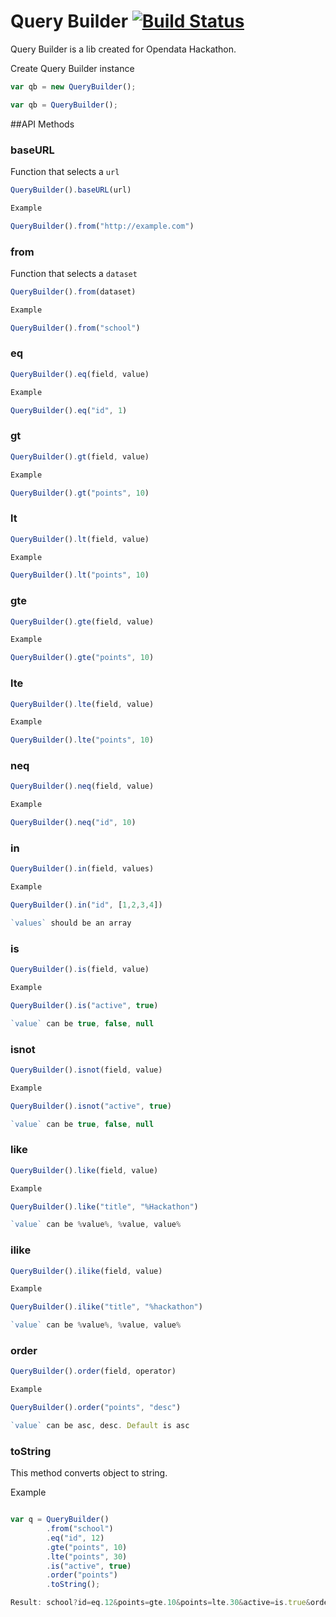 Query Builder [![Build Status](https://api.travis-ci.org/Isabek/Query-Builder.png?branch=master)](https://api.travis-ci.org/Isabek/Query-Builder)
=======

Query Builder is a lib created for Opendata Hackathon.

Create Query Builder instance

```js
var qb = new QueryBuilder();

var qb = QueryBuilder();
```

##API Methods

### baseURL

Function that selects a `url`

```js
QueryBuilder().baseURL(url)

Example

QueryBuilder().from("http://example.com")

```

### from

Function that selects a `dataset`

```js
QueryBuilder().from(dataset)

Example

QueryBuilder().from("school")

```


### eq

```js
QueryBuilder().eq(field, value)

Example

QueryBuilder().eq("id", 1)

```

### gt

```js
QueryBuilder().gt(field, value)

Example

QueryBuilder().gt("points", 10)

```

### lt

```js
QueryBuilder().lt(field, value)

Example

QueryBuilder().lt("points", 10)

```

### gte

```js
QueryBuilder().gte(field, value)

Example

QueryBuilder().gte("points", 10)

```

### lte

```js
QueryBuilder().lte(field, value)

Example

QueryBuilder().lte("points", 10)

```

### neq

```js
QueryBuilder().neq(field, value)

Example

QueryBuilder().neq("id", 10)

```

### in

```js
QueryBuilder().in(field, values)

Example

QueryBuilder().in("id", [1,2,3,4])

`values` should be an array

```

### is

```js
QueryBuilder().is(field, value)

Example

QueryBuilder().is("active", true)

`value` can be true, false, null

```

### isnot

```js
QueryBuilder().isnot(field, value)

Example

QueryBuilder().isnot("active", true)

`value` can be true, false, null

```

### like

```js
QueryBuilder().like(field, value)

Example

QueryBuilder().like("title", "%Hackathon")

`value` can be %value%, %value, value%

```

### ilike

```js
QueryBuilder().ilike(field, value)

Example

QueryBuilder().ilike("title", "%hackathon")

`value` can be %value%, %value, value%

```

### order

```js
QueryBuilder().order(field, operator)

Example

QueryBuilder().order("points", "desc")

`value` can be asc, desc. Default is asc

```

### toString

This method converts object to string.

Example

```js

var q = QueryBuilder()
        .from("school")
        .eq("id", 12)
        .gte("points", 10)
        .lte("points", 30)
        .is("active", true)
        .order("points")
        .toString();

Result: school?id=eq.12&points=gte.10&points=lte.30&active=is.true&order=points.asc

```
